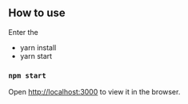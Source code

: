 

## How to use
Enter the 
- yarn install
- yarn start

### `npm start`

Open [http://localhost:3000](http://localhost:3000) to view it in the browser.
 